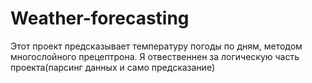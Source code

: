 # Weather-forecasting
Этот проект предсказывает температуру погоды по дням, методом многослойного прецептрона. Я отвественнен за логическую часть проекта(парсинг данных и само предсказание)
